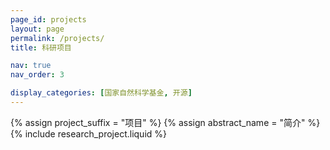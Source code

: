 ```yaml
---
page_id: projects
layout: page
permalink: /projects/
title: 科研项目

nav: true
nav_order: 3

display_categories: [国家自然科学基金, 开源]
---
```


{% assign project_suffix = "项目" %}
{% assign abstract_name = "简介" %}
{% include research_project.liquid %}
